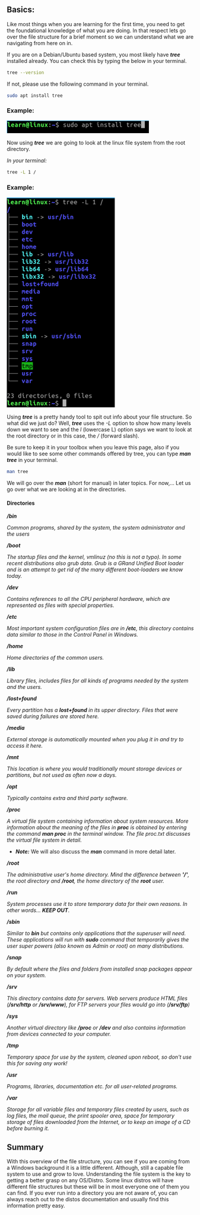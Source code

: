 ## Basics:

Like most things when you are learning for the first time, you need to get the foundational knowledge of what you are doing.  In that respect lets go over the file structure for a brief moment so we can understand what we are navigating from here on in. 

If you are on a Debian/Ubuntu based system, you most likely have ***tree*** installed already. You can check this by typing the below in your terminal. 

```.sh
tree --version
```

If not, please use the following command in your terminal. 

```.sh
sudo apt install tree
```
### Example: 
![Install tree terminal example: run command sudo apt install tree](../assets/install_tree.png)


Now using ***tree*** we are going to look at the linux file system from the root directory. 

_In your terminal:_

```.sh 
tree -L 1 /
```

### Example: 
![Root directory view example: run command tree -L 1 /](../assets/tree_root_dir_view.png)


Using ***tree*** is a pretty handy tool to spit out info about your file structure.  So what did we just do?  Well, ***tree*** uses the _-L_ option to show how many levels down we want to see and the _l_ (lowercase L) option says we want to look at the root directory or in this case, the _/_ (forward slash).

Be sure to keep it in your toolbox when you leave this page, also if you would like to see some other commands offered by tree, you can type ***man tree*** in your terminal.  

```.sh
man tree
```

We will go over the ***man*** (short for manual) in later topics. For now,... Let us go over what we are looking at in the directories. 


#### Directories

***/bin*** 
    
_Common programs, shared by the system, the system administrator and the users_

***/boot***

_The startup files and the kernel, vmlinuz (no this is not a typo). In some recent distributions also grub data. Grub is a GRand Unified Boot loader and is an attempt to get rid of the many different boot-loaders we know today._

***/dev***

_Contains references to all the CPU peripheral hardware, which are represented as files with special properties._

***/etc***

_Most important system configuration files are in ***/etc***, this directory contains data similar to those in the Control Panel in Windows._

***/home***

_Home directories of the common users._

***/lib***

_Library files, includes files for all kinds of programs needed by the system and the users._

***/lost+found***

_Every partition has a ***lost+found*** in its upper directory.  Files that were saved during failures are stored here._

***/media***

_External storage is automatically mounted when you plug it in and try to access it here._

***/mnt***

_This location is where you would traditionally mount storage devices or partitions, but not used as often now a days._

***/opt***

_Typically contains extra and third party software._

***/proc***

_A virtual file system containing information about system resources.  More information about the meaning of the files in ***proc*** is obtained by entering the command ***man proc*** in the terminal window.  The file proc.txt discusses the virtual file system in detail._

*   ***Note:*** We will also discuss the ***man*** command in more detail later. 

***/root***

_The administrative user's home directory.  Mind the difference between ***'/'***, the root directory and ***/root***, the home directory of the ***root*** user._

***/run***

_System processes use it to store temporary data for their own reasons. In other words... __KEEP OUT__._

***/sbin***

_Similar to ***bin*** but contains only applications that the superuser will need. These applications will run with ***sudo*** command that temporarily gives the user super powers (also known as Admin or root) on many distributions._


***/snap***

_By default where the files and folders from installed snap packages appear on your system._

***/srv***

_This directory contains data for servers.  Web servers produce HTML files (***/srv/http*** or ***/srv/www***), for FTP servers your files would go into (***/srv/ftp***)_


***/sys***

_Another virtual directory like ***/proc*** or ***/dev*** and also contains information from devices connected to your computer._

***/tmp***

_Temporary space for use by the system, cleaned upon reboot, so don't use this for saving any work!_


***/usr***

_Programs, libraries, documentation etc. for all user-related programs._


***/var***

_Storage for all variable files and temporary files created by users, such as log files, the mail queue, the print spooler area, space for temporary storage of files downloaded from the Internet, or to keep an image of a CD before burning it._



## Summary
With this overview of the file structure, you can see if you are coming from a Windows background it is a little different.  Although, still a capable file system to use and grow to love.  Understanding the file system is the key to getting a better grasp on any OS/Distro.  Some linux distros will have different file structures but these will be in most everyone one of them you can find.  If you ever run into a directory you are not aware of, you can always reach out to the distos documentation and usually find this information pretty easy. 




